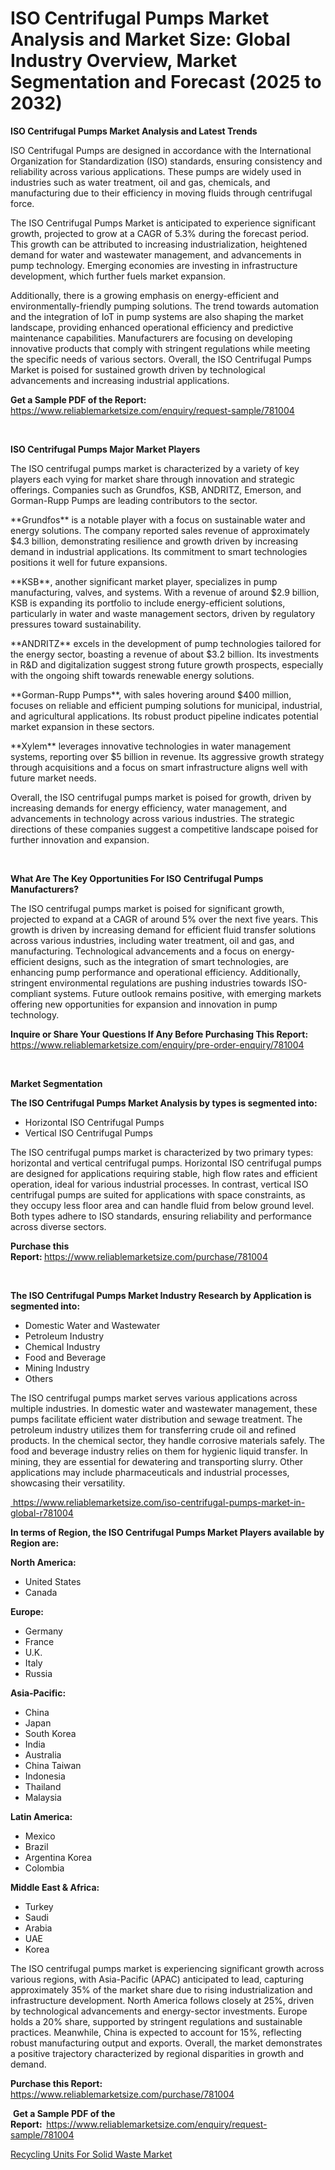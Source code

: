 <p><h1>ISO Centrifugal Pumps Market Analysis and Market Size: Global Industry Overview, Market Segmentation and Forecast (2025 to 2032)</h1></p><p><strong>ISO Centrifugal Pumps Market Analysis and Latest Trends</strong></p>
<p><p>ISO Centrifugal Pumps are designed in accordance with the International Organization for Standardization (ISO) standards, ensuring consistency and reliability across various applications. These pumps are widely used in industries such as water treatment, oil and gas, chemicals, and manufacturing due to their efficiency in moving fluids through centrifugal force. </p><p>The ISO Centrifugal Pumps Market is anticipated to experience significant growth, projected to grow at a CAGR of 5.3% during the forecast period. This growth can be attributed to increasing industrialization, heightened demand for water and wastewater management, and advancements in pump technology. Emerging economies are investing in infrastructure development, which further fuels market expansion.</p><p>Additionally, there is a growing emphasis on energy-efficient and environmentally-friendly pumping solutions. The trend towards automation and the integration of IoT in pump systems are also shaping the market landscape, providing enhanced operational efficiency and predictive maintenance capabilities. Manufacturers are focusing on developing innovative products that comply with stringent regulations while meeting the specific needs of various sectors. Overall, the ISO Centrifugal Pumps Market is poised for sustained growth driven by technological advancements and increasing industrial applications.</p></p>
<p><strong>Get a Sample PDF of the Report:&nbsp;</strong> <a href="https://www.reliablemarketsize.com/enquiry/request-sample/781004?utm_campaign=2442&utm_medium=2&utm_source=Github&utm_content=ia&utm_term=26032025&utm_id=iso-centrifugal-pumps">https://www.reliablemarketsize.com/enquiry/request-sample/781004</a></p>
<p>&nbsp;</p>
<p><strong>ISO Centrifugal Pumps Major Market Players</strong></p>
<p><p>The ISO centrifugal pumps market is characterized by a variety of key players each vying for market share through innovation and strategic offerings. Companies such as Grundfos, KSB, ANDRITZ, Emerson, and Gorman-Rupp Pumps are leading contributors to the sector.</p><p>**Grundfos** is a notable player with a focus on sustainable water and energy solutions. The company reported sales revenue of approximately $4.3 billion, demonstrating resilience and growth driven by increasing demand in industrial applications. Its commitment to smart technologies positions it well for future expansions.</p><p>**KSB**, another significant market player, specializes in pump manufacturing, valves, and systems. With a revenue of around $2.9 billion, KSB is expanding its portfolio to include energy-efficient solutions, particularly in water and waste management sectors, driven by regulatory pressures toward sustainability.</p><p>**ANDRITZ** excels in the development of pump technologies tailored for the energy sector, boasting a revenue of about $3.2 billion. Its investments in R&D and digitalization suggest strong future growth prospects, especially with the ongoing shift towards renewable energy solutions.</p><p>**Gorman-Rupp Pumps**, with sales hovering around $400 million, focuses on reliable and efficient pumping solutions for municipal, industrial, and agricultural applications. Its robust product pipeline indicates potential market expansion in these sectors.</p><p>**Xylem** leverages innovative technologies in water management systems, reporting over $5 billion in revenue. Its aggressive growth strategy through acquisitions and a focus on smart infrastructure aligns well with future market needs.</p><p>Overall, the ISO centrifugal pumps market is poised for growth, driven by increasing demands for energy efficiency, water management, and advancements in technology across various industries. The strategic directions of these companies suggest a competitive landscape poised for further innovation and expansion.</p></p>
<p>&nbsp;</p>
<p><strong>What Are The Key Opportunities For ISO Centrifugal Pumps Manufacturers?</strong></p>
<p><p>The ISO centrifugal pumps market is poised for significant growth, projected to expand at a CAGR of around 5% over the next five years. This growth is driven by increasing demand for efficient fluid transfer solutions across various industries, including water treatment, oil and gas, and manufacturing. Technological advancements and a focus on energy-efficient designs, such as the integration of smart technologies, are enhancing pump performance and operational efficiency. Additionally, stringent environmental regulations are pushing industries towards ISO-compliant systems. Future outlook remains positive, with emerging markets offering new opportunities for expansion and innovation in pump technology.</p></p>
<p><strong>Inquire or Share Your Questions If Any Before Purchasing This Report:</strong> <a href="https://www.reliablemarketsize.com/enquiry/pre-order-enquiry/781004?utm_campaign=2442&utm_medium=2&utm_source=Github&utm_content=ia&utm_term=26032025&utm_id=iso-centrifugal-pumps">https://www.reliablemarketsize.com/enquiry/pre-order-enquiry/781004</a></p>
<p>&nbsp;</p>
<p><strong>Market Segmentation</strong></p>
<p><strong>The ISO Centrifugal Pumps Market Analysis by types is segmented into:</strong></p>
<p><ul><li>Horizontal ISO Centrifugal Pumps</li><li>Vertical ISO Centrifugal Pumps</li></ul></p>
<p><p>The ISO centrifugal pumps market is characterized by two primary types: horizontal and vertical centrifugal pumps. Horizontal ISO centrifugal pumps are designed for applications requiring stable, high flow rates and efficient operation, ideal for various industrial processes. In contrast, vertical ISO centrifugal pumps are suited for applications with space constraints, as they occupy less floor area and can handle fluid from below ground level. Both types adhere to ISO standards, ensuring reliability and performance across diverse sectors.</p></p>
<p><strong>Purchase this Report:&nbsp;</strong><a href="https://www.reliablemarketsize.com/purchase/781004?utm_campaign=2442&utm_medium=2&utm_source=Github&utm_content=ia&utm_term=26032025&utm_id=iso-centrifugal-pumps">https://www.reliablemarketsize.com/purchase/781004</a></p>
<p>&nbsp;</p>
<p><strong>The ISO Centrifugal Pumps Market Industry Research by Application is segmented into:</strong></p>
<p><ul><li>Domestic Water and Wastewater</li><li>Petroleum Industry</li><li>Chemical Industry</li><li>Food and Beverage</li><li>Mining Industry</li><li>Others</li></ul></p>
<p><p>The ISO centrifugal pumps market serves various applications across multiple industries. In domestic water and wastewater management, these pumps facilitate efficient water distribution and sewage treatment. The petroleum industry utilizes them for transferring crude oil and refined products. In the chemical sector, they handle corrosive materials safely. The food and beverage industry relies on them for hygienic liquid transfer. In mining, they are essential for dewatering and transporting slurry. Other applications may include pharmaceuticals and industrial processes, showcasing their versatility.</p></p>
<p><a href="https://www.reliablemarketsize.com/iso-centrifugal-pumps-market-in-global-r781004?utm_campaign=2442&utm_medium=2&utm_source=Github&utm_content=ia&utm_term=26032025&utm_id=iso-centrifugal-pumps">&nbsp;https://www.reliablemarketsize.com/iso-centrifugal-pumps-market-in-global-r781004</a></p>
<p><strong>In terms of Region, the ISO Centrifugal Pumps Market Players available by Region are:</strong></p>
<p>
    <p> <strong> North America: </strong>
        <ul>
            <li>United States</li>
            <li>Canada</li>
        </ul>
        </p> 
    <p> <strong> Europe: </strong>
        <ul>
            <li>Germany</li>
            <li>France</li>
            <li>U.K.</li>
            <li>Italy</li>
            <li>Russia</li>
        </ul>
        </p> 
    <p> <strong> Asia-Pacific: </strong>
        <ul>
            <li>China</li>
            <li>Japan</li>
            <li>South Korea</li>
            <li>India</li>
            <li>Australia</li>
            <li>China Taiwan</li>
            <li>Indonesia</li>
            <li>Thailand</li>
            <li>Malaysia</li>
        </ul>
        </p> 
    <p> <strong> Latin America: </strong>
        <ul>
            <li>Mexico</li>
            <li>Brazil</li>
            <li>Argentina Korea</li>
            <li>Colombia</li>
        </ul>
        </p> 
    <p> <strong> Middle East & Africa: </strong>
        <ul>
            <li>Turkey</li>
            <li>Saudi</li>
            <li>Arabia</li>
            <li>UAE</li>
            <li>Korea</li>
        </ul>
    </p>
    </p>
<p><p>The ISO centrifugal pumps market is experiencing significant growth across various regions, with Asia-Pacific (APAC) anticipated to lead, capturing approximately 35% of the market share due to rising industrialization and infrastructure development. North America follows closely at 25%, driven by technological advancements and energy-sector investments. Europe holds a 20% share, supported by stringent regulations and sustainable practices. Meanwhile, China is expected to account for 15%, reflecting robust manufacturing output and exports. Overall, the market demonstrates a positive trajectory characterized by regional disparities in growth and demand.</p></p>
<p><strong>Purchase this Report: </strong><a href="https://www.reliablemarketsize.com/purchase/781004?utm_campaign=2442&utm_medium=2&utm_source=Github&utm_content=ia&utm_term=26032025&utm_id=iso-centrifugal-pumps">https://www.reliablemarketsize.com/purchase/781004</a></p>
<p>&nbsp;<strong>Get a Sample PDF of the Report:&nbsp;&nbsp;</strong><a href="https://www.reliablemarketsize.com/enquiry/request-sample/781004?utm_campaign=2442&utm_medium=2&utm_source=Github&utm_content=ia&utm_term=26032025&utm_id=iso-centrifugal-pumps">https://www.reliablemarketsize.com/enquiry/request-sample/781004</a></p>
<p><strong></strong></p>
<p><p><a href="https://github.com/FahadAhmed223/Market-Research-Report-List-1/blob/main/recycling-units-for-solid-waste-market.md?utm_campaign=2442&utm_medium=2&utm_source=Github&utm_content=ia&utm_term=26032025&utm_id=iso-centrifugal-pumps">Recycling Units For Solid Waste Market</a></p></p>